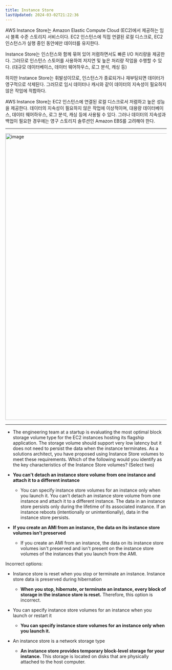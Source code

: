```yaml
---
title: Instance Store
lastUpdated: 2024-03-02T21:22:36
---
```


AWS Instance Store는 Amazon Elastic Compute Cloud (EC2)에서 제공하는 임시 블록 수준 스토리지 서비스이다. EC2 인스턴스에 직접 연결된 로컬 디스크로, EC2 인스턴스가 실행 중인 동안에만 데이터를 유지한다.

Instance Store는 인스턴스와 함께 묶여 있어 저렴하면서도 빠른 I/O 처리량을 제공한다. 그러므로 인스턴스 스토어를 사용하여 저지연 및 높은 처리량 작업을 수행할 수 있다. (대규모 데이터베이스, 데이터 웨어하우스, 로그 분석, 캐싱 등)

하지만 Instance Store는 휘발성이므로, 인스턴스가 종료되거나 재부팅되면 데이터가 영구적으로 삭제된다. 그러므로 임시 데이터나 캐시와 같이 데이터의 지속성이 필요하지 않은 작업에 적합하다.

AWS Instance Store는 EC2 인스턴스에 연결된 로컬 디스크로서 저렴하고 높은 성능을 제공한다. 데이터의 지속성이 필요하지 않은 작업에 이상적이며, 대용량 데이터베이스, 데이터 웨어하우스, 로그 분석, 캐싱 등에 사용될 수 있다. 그러나 데이터의 지속성과 백업이 필요한 경우에는 영구 스토리지 솔루션인 Amazon EBS를 고려해야 한다.

---

<img width="892" alt="image" src="https://github.com/rlaisqls/rlaisqls/assets/81006587/d57b62f1-6a97-4666-99af-ab36c462fd00">

---

- The engineering team at a startup is evaluating the most optimal block storage volume type for the EC2 instances hosting its flagship application. The storage volume should support very low latency but it does not need to persist the data when the instance terminates. As a solutions architect, you have proposed using Instance Store volumes to meet these requirements.
    Which of the following would you identify as the key characteristics of the Instance Store volumes? (Select two)

- **You can't detach an instance store volume from one instance and attach it to a different instance**
  - You can specify instance store volumes for an instance only when you launch it. You can't detach an instance store volume from one instance and attach it to a different instance. The data in an instance store persists only during the lifetime of its associated instance. If an instance reboots (intentionally or unintentionally), data in the instance store persists.

- **If you create an AMI from an instance, the data on its instance store volumes isn't preserved**
  - If you create an AMI from an instance, the data on its instance store volumes isn't preserved and isn't present on the instance store volumes of the instances that you launch from the AMI.

Incorrect options:

- Instance store is reset when you stop or terminate an instance. Instance store data is preserved during hibernation
  - **When you stop, hibernate, or terminate an instance, every block of storage in the instance store is reset.** Therefore, this option is incorrect.

- You can specify instance store volumes for an instance when you launch or restart it
  - **You can specify instance store volumes for an instance only when you launch it.**

- An instance store is a network storage type
  - **An instance store provides temporary block-level storage for your instance.** This storage is located on disks that are physically attached to the host computer.
